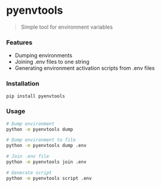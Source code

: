 # pyenvtools

> Simple tool for environment variables

### Features

- Dumping environments
- Joining .env files to one string
- Generating environment activation scripts from .env files

### Installation

```bash
pip install pyenvtools
```

### Usage

```bash
# Dump environment
python -m pyenvtools dump

# Dump environment to file
python -m pyenvtools dump .env

# Join .env file
python -m pyenvtools join .env

# Generate script
python -m pyenvtools script .env
```